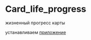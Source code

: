 # Card_life_progress
жизненный прогресс карты

устанавливаем [приложение](https://chrome.google.com/webstore/detail/dmjannhcbbemcpceinaogealmahcglia/publish-delayed?utm_source=chrome-ntp-icon) 